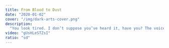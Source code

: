 ```yaml
---
title: From Blood to Dust
date: "2020-01-02"
cover: "/img/dark-arts-cover.png"
description:
  "You look tired. I don’t suppose you’ve heard it, have you? The voice? Calling you through the trees, calling you to come and rest? That sweet voice—it has a way of getting into your head. But it wants to devour you, you know. The whole forest wants to devour you. It’s devouring you from the inside, right now. You’re no different than the screaming shadows you see outside at night. You’re all heading the same way, straight into its jaws. Me? I’m hungry—can’t you tell?"
video: "gUsHLeSTZsI"
ratio: "sd"
---
```

